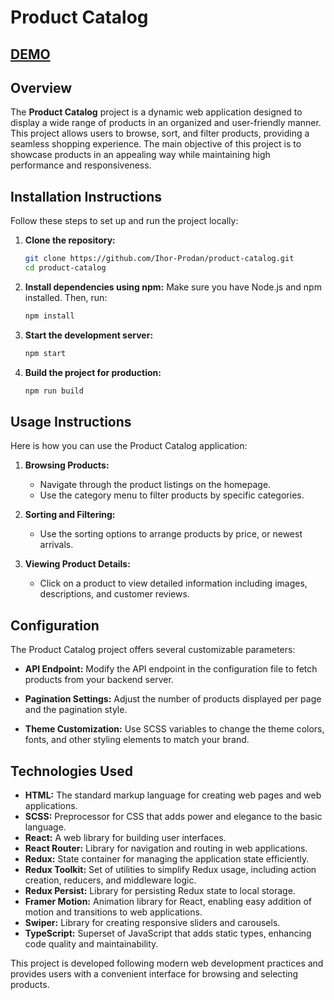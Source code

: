 # Product Catalog

## [DEMO](https://ihor-prodan.github.io/product-catalog/)

## Overview
The **Product Catalog** project is a dynamic web application designed to display a wide range of products in an organized and user-friendly manner. This project allows users to browse, sort, and filter products, providing a seamless shopping experience. The main objective of this project is to showcase products in an appealing way while maintaining high performance and responsiveness.

## Installation Instructions
Follow these steps to set up and run the project locally:

1. **Clone the repository:**
   ```bash
   git clone https://github.com/Ihor-Prodan/product-catalog.git
   cd product-catalog
   ```

2. **Install dependencies using npm:**
   Make sure you have Node.js and npm installed. Then, run:
   ```bash
   npm install
   ```

3. **Start the development server:**
   ```bash
   npm start
   ```

4. **Build the project for production:**
   ```bash
   npm run build
   ```

## Usage Instructions
Here is how you can use the Product Catalog application:

1. **Browsing Products:**
   - Navigate through the product listings on the homepage.
   - Use the category menu to filter products by specific categories.

2. **Sorting and Filtering:**
   - Use the sorting options to arrange products by price, or newest arrivals.

3. **Viewing Product Details:**
   - Click on a product to view detailed information including images, descriptions, and customer reviews.

## Configuration
The Product Catalog project offers several customizable parameters:

- **API Endpoint:**
  Modify the API endpoint in the configuration file to fetch products from your backend server.
  
- **Pagination Settings:**
  Adjust the number of products displayed per page and the pagination style.

- **Theme Customization:**
  Use SCSS variables to change the theme colors, fonts, and other styling elements to match your brand.

## Technologies Used
- **HTML:** The standard markup language for creating web pages and web applications.
- **SCSS:** Preprocessor for CSS that adds power and elegance to the basic language.
- **React:** A web library for building user interfaces.
- **React Router:** Library for navigation and routing in web applications.
- **Redux:** State container for managing the application state efficiently.
- **Redux Toolkit:** Set of utilities to simplify Redux usage, including action creation, reducers, and middleware logic.
- **Redux Persist:** Library for persisting Redux state to local storage.
- **Framer Motion:** Animation library for React, enabling easy addition of motion and transitions to web applications.
- **Swiper:** Library for creating responsive sliders and carousels.
- **TypeScript:** Superset of JavaScript that adds static types, enhancing code quality and maintainability.

This project is developed following modern web development practices and provides users with a convenient interface for browsing and selecting products.
